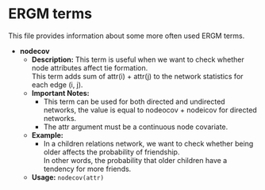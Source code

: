 # ERGM terms
This file provides information about some more often used ERGM terms.
* __nodecov__
  * __Description:__ This term is useful when we want to check whether node attributes affect tie formation.  
    This term adds sum of attr(i) + attr(j) to the network statistics for each edge (i, j).
  * __Important Notes:__
    * This term can be used for both directed and undirected networks, the value is equal to nodeocov + nodeicov for directed networks.
    * The attr argument must be a continuous node covariate.    
  * __Example:__
    * In a children relations network, we want to check whether being older affects the probability of friendship.  
      In other words, the probability that older children have a tendency for more friends.
  * __Usage:__ `nodecov(attr)`
